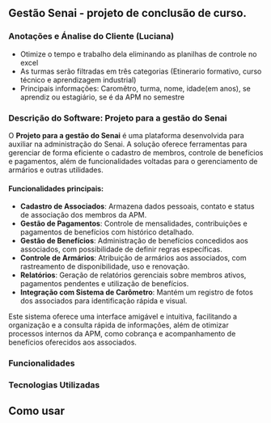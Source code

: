 ## Gestão Senai - projeto de conclusão de curso.

### Anotações e Ánalise do Cliente (Luciana)
- Otimize o tempo e trabalho dela eliminando as planilhas de controle no excel
- As turmas serão filtradas em três categorias (Etinerario formativo, curso técnico e aprendizagem industrial)
- Principais informações: Caromêtro, turma, nome, idade(em anos), se aprendiz ou estagiário, se é da APM no semestre


### Descrição do Software: Projeto para a gestão do Senai
 O **Projeto para a gestão do Senai** é uma plataforma desenvolvida para auxiliar na administração do Senai. A solução oferece ferramentas para gerenciar de forma eficiente o cadastro de membros, controle de benefícios e pagamentos, além de funcionalidades voltadas para o gerenciamento de armários e outras utilidades.
  #### Funcionalidades principais: 
- **Cadastro de Associados**: Armazena dados pessoais, contato e status de associação dos membros da APM. 
- **Gestão de Pagamentos**: Controle de mensalidades, contribuições e pagamentos de benefícios com histórico detalhado.
- **Gestão de Benefícios**: Administração de benefícios concedidos aos associados, com possibilidade de definir regras específicas.
- **Controle de Armários**: Atribuição de armários aos associados, com rastreamento de disponibilidade, uso e renovação.
- **Relatórios**: Geração de relatórios gerenciais sobre membros ativos, pagamentos pendentes e utilização de benefícios.
- **Integração com Sistema de Carômetro**: Mantém um registro de fotos dos associados para identificação rápida e visual.

Este sistema oferece uma interface amigável e intuitiva, facilitando a organização e a consulta rápida de informações, além de otimizar processos internos da APM, como cobrança e acompanhamento de benefícios oferecidos aos associados.

### Funcionalidades

### Tecnologias Utilizadas

## Como usar